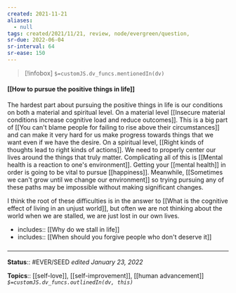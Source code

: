 ```yaml
---
created: 2021-11-21 
aliases:
  - null
tags: created/2021/11/21, review, node/evergreen/question, 
sr-due: 2022-06-04
sr-interval: 64
sr-ease: 150
---
```

> [!infobox]
`$=customJS.dv_funcs.mentionedIn(dv)`

#### [[How to pursue the positive things in life]] 

The hardest part about pursuing the positive things in life is our conditions on both a material and spiritual level.
On a material level [[Insecure material conditions increase cognitive load and reduce outcomes]].
This is a big part of [[You can't blame people for failing to rise above their circumstances]] and can make it very hard for us make progress towards things that we want even if we have the desire.
On a spiritual level,
[[Right kinds of thoughts lead to right kinds of actions]].
We need to properly center our lives around the things that truly matter.
Complicating all of this is
[[Mental health is a reaction to one's environment]].
Getting your [[mental health]] in order is going to be vital to pursue [[happiness]].
Meanwhile, [[Sometimes we can't grow until we change our environment]] 
so trying pursuing any of these paths may be impossible without making significant changes.

I think the root of these difficulties is in the answer to  [[What is the cognitive effect of living in an unjust world]],
but often we are not thinking about the world when we are stalled, we are just lost in our own lives.

- includes:: [[Why do we stall in life]]
- includes:: [[When should you forgive people who don't deserve it]]

### <hr class="footnote"/>

**Status**:: #EVER/SEED 
*edited January 23, 2022*

**Topics**:: [[self-love]], [[self-improvement]], [[human advancement]]
*`$=customJS.dv_funcs.outlinedIn(dv, this)`*
